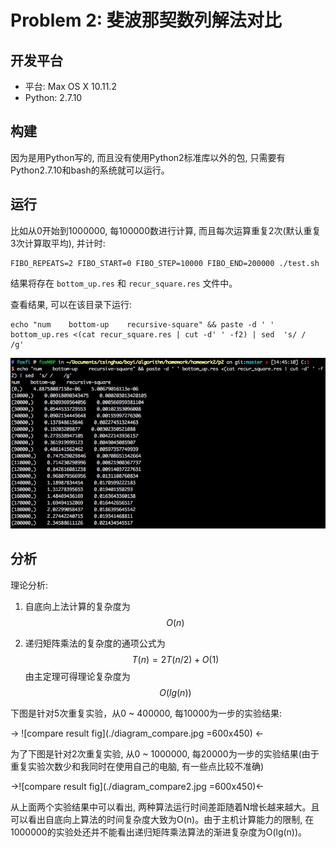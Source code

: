 Problem 2: 斐波那契数列解法对比
================

开发平台
------------
* 平台: Max OS X 10.11.2
* Python: 2.7.10

构建
------------
因为是用Python写的, 而且没有使用Python2标准库以外的包, 只需要有Python2.7.10和bash的系统就可以运行。

运行
------------
比如从0开始到1000000, 每100000数进行计算, 而且每次运算重复2次(默认重复3次计算取平均), 并计时:

```
FIBO_REPEATS=2 FIBO_START=0 FIBO_STEP=10000 FIBO_END=200000 ./test.sh
```

结果将存在 ``bottom_up.res`` 和 ``recur_square.res`` 文件中。

查看结果, 可以在该目录下运行:

```
echo "num    bottom-up    recursive-square" && paste -d ' ' bottom_up.res <(cat recur_square.res | cut -d' ' -f2) | sed  's/ /    /g'
```

![compare result](./time_compare.jpg)

分析
------------
理论分析:

1. 自底向上法计算的复杂度为$$O(n)$$

2. 递归矩阵乘法的复杂度的通项公式为
$$T(n) = 2T(n/2) + O(1)$$
 由主定理可得理论复杂度为$$O(lg(n))$$
 
 
下图是针对5次重复实验，从0 ~ 400000, 每10000为一步的实验结果:

-> ![compare result fig](./diagram_compare.jpg =600x450) <-



为了下图是针对2次重复实验, 从0 ~ 1000000, 每20000为一步的实验结果(由于重复实验次数少和我同时在使用自己的电脑, 有一些点比较不准确)

->![compare result fig](./diagram_compare2.jpg =600x450)<-

从上面两个实验结果中可以看出, 两种算法运行时间差距随着N增长越来越大。且可以看出自底向上算法的时间复杂度大致为O(n)。由于主机计算能力的限制, 在1000000的实验处还并不能看出递归矩阵乘法算法的渐进复杂度为O(lg(n))。

<!--
|   N   | bottom-up打表  |  递归矩阵乘   |
|  :-:  |:-------------:|:------------:|
|0      |0.00000489     |0.00000501
|10000  |0.00918        |0.000203
|20000  |0.0309         |0.000567
|30000  |0.0545         |0.00102
|40000  |0.0902         |0.00160
|50000  |0.138          |0.00227
|60000  |0.192          |0.00302
|70000  |0.274          |0.00422
|80000  |0.362          |0.00490
|90000  |0.486          |0.00597
|100000 |0.748          |0.00709
|110000 |0.714          |0.00822
|120000 |0.843          |0.00914
|130000 |0.968          |0.0131
|140000 |1.19           |0.0171
|150000 |1.31           |0.0194
|160000 |1.49           |0.0164
|170000 |1.70           |0.0164
|180000 |2.02           |0.0186
|190000 |2.27           |0.0193
|200000 |2.35           |0.0214


-->